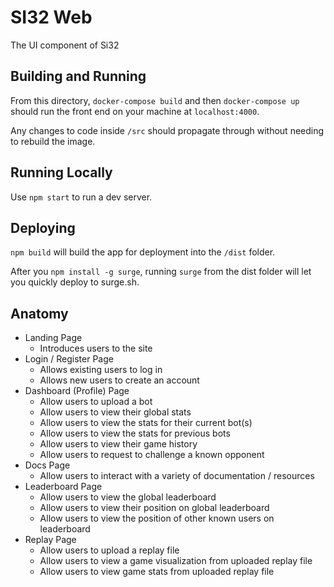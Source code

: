 SI32 Web
========

The UI component of Si32

## Building and Running

From this directory, `docker-compose build` and then `docker-compose up` should run the front end on your machine at `localhost:4000`.

Any changes to code inside `/src` should propagate through without needing
to rebuild the image.  

## Running Locally

Use `npm start` to run a dev server.

## Deploying

`npm build` will build the app for deployment into the `/dist` folder.

After you `npm install -g surge`, running `surge` from the dist folder will
let you quickly deploy to surge.sh.

## Anatomy

* Landing Page
	- Introduces users to the site
* Login / Register Page
	- Allows existing users to log in
	- Allows new users to create an account
* Dashboard (Profile) Page
	- Allow users to upload a bot  
	- Allow users to view their global stats
	- Allow users to view the stats for their current bot(s)
	- Allow users to view the stats for previous bots
	- Allow users to view their game history
	- Allow users to request to challenge a known opponent
* Docs Page
	- Allow users to interact with a variety of documentation / resources
* Leaderboard Page
	- Allow users to view the global leaderboard
	- Allow users to view their position on global leaderboard
	- Allow users to view the position of other known users on leaderboard
* Replay Page
	- Allow users to upload a replay file
	- Allow users to view a game visualization from uploaded replay file
	- Allow users to view game stats from uploaded replay file
